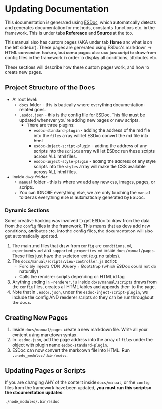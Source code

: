 # Updating Documentation

This documentation is generated using [ESDoc](https://esdoc.org/), which automatically detects and generates documentation for methods, constants, functions etc. in the framework. This is under tabs **Reference** and **Source** at the top.

This manual also has custom pages (AKA under tab **Home** and what is on the left sidebar). These pages are generated using ESDoc's markdown -> HTML conversion feature, but some pages also use javascript to draw from config files in the framework in order to display all conditions, attributes etc. 

These sections will describe how these custom pages work, and how to create new pages.

## Project Structure of the Docs

- At root level:
  - `docs` folder - this is basically where everything documentation-related goes.
  - `.esdoc.json` - this is the config file for ESDoc. This file must be updated whenever you're adding new pages or new scripts.
     - There are three plugins:
       - `esdoc-standard-plugin` - adding the address of the md file into the `files` array will let ESDoc convert the md file into html.
       - `esdoc-inject-script-plugin` - adding the address of any scripts into the `scripts` array will let ESDoc run these scripts across ALL html files. 
       - `esdoc-inject-style-plugin` - adding the address of any style scripts into the `styles` array will make the CSS available across ALL html files.
- Inside `docs` folder:
  - `manual` folder - this is where we add any new css, images, pages, or scripts.
  - You can IGNORE everything else, we are only touching the `manual` folder as everything else is automatically generated by ESDoc.

### Dynamic Sections 

Some creative hacking was involved to get ESDoc to draw from the data from the `config` files in the framework. This means that as devs add new conditions, attributes etc. into the config files, the documentation will also get automatically updated. 

1. The main .md files that draw from `config` are `conditions.md`, `experiments.md` and `supported_properties.md` inside `docs/manual/pages`. These files just have the skeleton text (e.g. no tables).
2. The `docs/manual/scripts/view-controller.js` script:
   - Forcibly injects CDN JQuery + Bootstrap (which ESDoc could not do naturally)
   - Calls the renderer scripts depending on HTML id tag 
3. Anything ending in `-renderer.js` inside `docs/manual/scripts` draws from the `config` files, creates all HTML tables and appends them to the page.
4. Note that in `.esdoc.json`, under the `esdoc-inject-script-plugin`, we include the config AND renderer scripts so they can be run throughout the docs. 

## Creating New Pages

1. Inside `docs/manual/pages` create a new markdown file. Write all your content using markdown syntax.
2. In `.esdoc.json`, add the page address into the array of `files` under the object with plugin name `esdoc-standard-plugin`. 
3. ESDoc can now convert the markdown file into HTML. Run: `./node_modules/.bin/esdoc`.

## Updating Pages or Scripts

If you are changing ANY of the content inside `docs/manual`, or the `config` files from the framework have been updated, **you must run this script so the documentation updates**:

`./node_modules/.bin/esdoc`